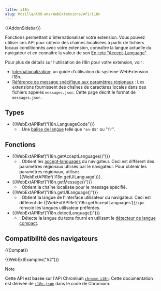 ```yaml
---
title: i18n
slug: Mozilla/Add-ons/WebExtensions/API/i18n
---
```


{{AddonSidebar}}

Fonctions permettant d'internationaliser votre extension. Vous pouvez utiliser ces API pour obtenir des chaînes localisées à partir de fichiers locaux conditionnés avec votre extension, connaître la langue actuelle du navigateur et en connaître la valeur de son [En-tete "Accept-Language"](/fr/docs/Web/HTTP/Guides/Content_negotiation#the_accept-language_header).

Pour plus de détails sur l'utilisation de i18n pour votre extension, voir :

- [Internationalization](/fr/docs/Mozilla/Add-ons/WebExtensions/Internationalization): un guide d'utilisation du système WebExtension i18n.
- [Référence de message spécifique aux paramètres régionaux](/fr/docs/Mozilla/Add-ons/WebExtensions/API/i18n/Locale-Specific_Message_reference)&nbsp;: Les extensions fournissent des chaînes de caractères locales dans des fichiers appelés `messages.json`. Cette page décrit le format de `messages.json`.

## Types

- {{WebExtAPIRef("i18n.LanguageCode")}}
  - : Une [balise de langue](https://www.w3.org/Protocols/rfc2616/rfc2616-sec3.html#sec3.10) telle que `"en-US"` ou "`fr`".

## Fonctions

- {{WebExtAPIRef("i18n.getAcceptLanguages()")}}
  - : Obtient les [accept-languages](/fr/docs/Web/HTTP/Guides/Content_negotiation#the_accept-language_header) du navigateur. Ceci est différent des paramètres régionaux utilisés par le navigateur. Pour obtenir les paramètres régionaux, utilisez {{WebExtAPIRef('i18n.getUILanguage')}}.
- {{WebExtAPIRef("i18n.getMessage()")}}
  - : Obtient la chaîne localisée pour le message spécifié.
- {{WebExtAPIRef("i18n.getUILanguage()")}}
  - : Obtient la langue de l'interface utilisateur du navigateur. Ceci est différent de {{WebExtAPIRef('i18n.getAcceptLanguages')}} qui renvoie les langues utilisateur préférées.
- {{WebExtAPIRef("i18n.detectLanguage()")}}
  - : Détecte la langue du texte fourni en utilisant le [détecteur de langue compact](https://github.com/CLD2Owners/cld2).

## Compatibilité des navigateurs

{{Compat}}

{{WebExtExamples("h2")}}

> [!NOTE]
> Cette API est basée sur l'API Chromium [`chrome.i18n`](https://developer.chrome.com/docs/extensions/reference/api/i18n). Cette documentation est dérivée de [`i18n.json`](https://chromium.googlesource.com/chromium/src/+/master/chrome/common/extensions/api/i18n.json) dans le code de Chromium.
